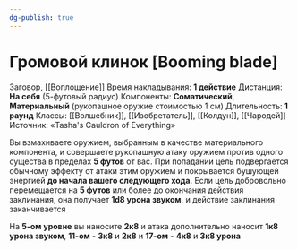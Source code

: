 ```yaml
---
dg-publish: true
---
```

# Громовой клинок [Booming blade]
Заговор, [[Воплощение]]
Время накладывания: **1 действие**
Дистанция: **На себя** (5-футовый радиус)
Компоненты: **Соматический**, **Материальный** (рукопашное оружие стоимостью 1 см)
Длительность: **1 раунд**
Классы: [[Волшебник]], [[Изобретатель]], [[Колдун]], [[Чародей]]
Источник: «Tasha's Cauldron of Everything»

Вы взмахиваете оружием, выбранным в качестве материального компонента, и совершаете рукопашную атаку оружием против одного существа в пределах **5 футов** от вас. При попадании цель подвергается обычному эффекту от атаки этим оружием и покрывается бушующей энергией **до начала вашего следующего хода**. Если цель добровольно перемещается на **5 футов** или более до окончания действия заклинания, она получает **1d8 урона звуком**, и действие заклинания заканчивается

На **5-ом уровне** вы наносите **2к8** и атака дополнительно наносит **1к8 урона звуком**, **11-ом** - **3к8** и **2к8** и **17-ом** - **4к8** и **3к8 урона**